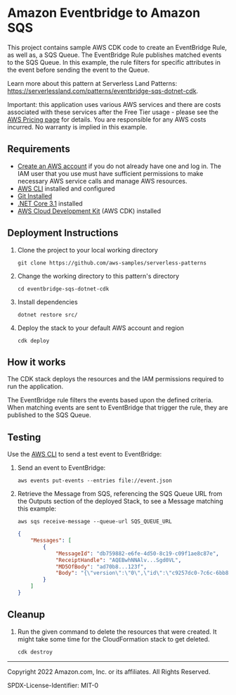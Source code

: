# Amazon Eventbridge to Amazon SQS

This project contains sample AWS CDK code to create an EventBridge Rule, as well as, a SQS Queue. The EventBridge Rule publishes matched events to the SQS Queue. In this example, the rule filters for specific attributes in the event before sending the event to the Queue.

Learn more about this pattern at Serverless Land Patterns: https://serverlessland.com/patterns/eventbridge-sqs-dotnet-cdk.

Important: this application uses various AWS services and there are costs associated with these services after the Free Tier usage - please see the [AWS Pricing page](https://aws.amazon.com/pricing/) for details. You are responsible for any AWS costs incurred. No warranty is implied in this example.

## Requirements

* [Create an AWS account](https://portal.aws.amazon.com/gp/aws/developer/registration/index.html) if you do not already have one and log in. The IAM user that you use must have sufficient permissions to make necessary AWS service calls and manage AWS resources.
* [AWS CLI](https://docs.aws.amazon.com/cli/latest/userguide/install-cliv2.html) installed and configured
* [Git Installed](https://git-scm.com/book/en/v2/Getting-Started-Installing-Git)
* [.NET Core 3.1](https://dotnet.microsoft.com/en-us/download/dotnet/3.1) installed
* [AWS Cloud Development Kit](https://docs.aws.amazon.com/cdk/latest/guide/cli.html) (AWS CDK) installed

## Deployment Instructions

1. Clone the project to your local working directory
    ```
    git clone https://github.com/aws-samples/serverless-patterns
    ```

2. Change the working directory to this pattern's directory
    ```
    cd eventbridge-sqs-dotnet-cdk
    ```

3. Install dependencies
    ```
    dotnet restore src/
    ```

4. Deploy the stack to your default AWS account and region
    ```
    cdk deploy
    ```

## How it works

The CDK stack deploys the resources and the IAM permissions required to run the application.

The EventBridge rule filters the events based upon the defined criteria. When matching events are sent to EventBridge that trigger the rule, they are published to the SQS Queue.

## Testing

Use the [AWS CLI](https://aws.amazon.com/cli/) to send a test event to EventBridge:

1. Send an event to EventBridge:
    ```
    aws events put-events --entries file://event.json
    ```

2. Retrieve the Message from SQS, referencing the SQS Queue URL from the Outputs section of the deployed Stack, to see a Message matching this example:
    ```
    aws sqs receive-message --queue-url SQS_QUEUE_URL
    ```
    ```json
    {
        "Messages": [
            {
                "MessageId": "db759882-e6fe-4d50-8c19-c09f1ae8c87e",
                "ReceiptHandle": "AQEBwhNNAlv...Sgd0VL",
                "MD5OfBody": "ad70b8...123f",
                "Body": "{\"version\":\"0\",\"id\":\"c9257dc0-7c6c-6bb8-5fdc-2f6d87cd6cb4\",\"detail-type\":\"message\",\"source\":\"cdk.myapp\",\"account\":\"123456789012\",\"time\":\"2022-05-05T22:09:10Z\",\"region\":\"eu-west-2\",\"resources\":[],\"detail\":{\"message\":\"Hello from EventBridge to SQS Queue!\"}}"
            }
        ]
    }
    ```

## Cleanup
 
1. Run the given command to delete the resources that were created. It might take some time for the CloudFormation stack to get deleted.
    ```
    cdk destroy
    ```

----
Copyright 2022 Amazon.com, Inc. or its affiliates. All Rights Reserved.

SPDX-License-Identifier: MIT-0
